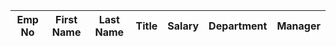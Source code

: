 | Emp No | First Name | Last Name | Title | Salary | Department |                    Manager |
| --- | --- | --- | --- | --- | --- | --- |
